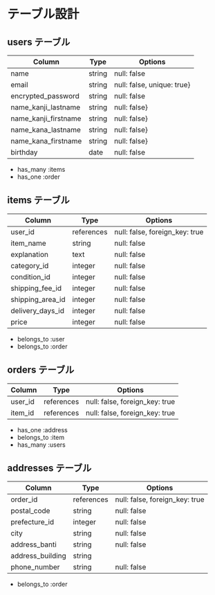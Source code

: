 # テーブル設計

## users テーブル

| Column             | Type    | Options     |
| ------------------ | ------- | ----------- |
| name               | string  | null: false |
| email              | string  | null: false, unique: true} |
| encrypted_password  | string | null: false       
| name_kanji_lastname | string | null: false} |
| name_kanji_firstname| string | null: false} |
| name_kana_lastname  | string | null: false} |
| name_kana_firstname | string | null: false} |
| birthday            | date   | null: false |

- has_many :items
- has_one :order

## items テーブル

| Column             | Type       | Options      |
| ------------------ | ---------- | ------------ |
| user_id            | references | null: false, foreign_key: true  |
| item_name          | string     | null: false |
| explanation        | text       | null: false |
| category_id        | integer    | null: false  |
| condition_id       | integer    | null: false  |
| shipping_fee_id    | integer    | null: false  |
| shipping_area_id   | integer    | null: false  |
| delivery_days_id   | integer    | null: false  |
| price  | integer   | null: false |

- belongs_to :user
- belongs_to :order

## orders テーブル


| Column            | Type       | Options                        |
| ----------------- | ---------- | ------------------------------ |
| user_id           | references | null: false, foreign_key: true | 
| item_id           | references | null: false, foreign_key: true |

- has_one :address
- belongs_to :item
- has_many :users

## addresses テーブル

| Column           | Type       | Options                        |
| ---------------- | ---------- | ------------------------------ |
| order_id         | references | null: false, foreign_key: true |
| postal_code      | string     | null: false                    |
| prefecture_id    | integer    | null: false                    |
| city             | string     | null: false                    |
| address_banti    | string     | null: false                    |
| address_building | string     |                                |
| phone_number     | string     | null: false                    |

- belongs_to :order